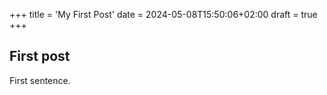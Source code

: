 +++
title = 'My First Post'
date = 2024-05-08T15:50:06+02:00
draft = true 
+++

## First post

First sentence.

